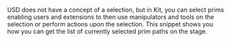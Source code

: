USD does not have a concept of a selection, but in Kit, you can select prims enabling users and extensions to then use manipulators and tools on the selection or perform actions upon the selection. This snippet shows you how you can get the list of currently selected prim paths on the stage.